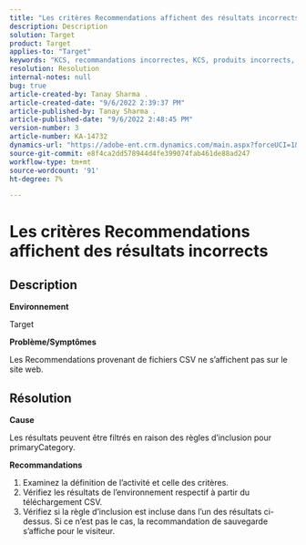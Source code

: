 ```yaml
---
title: "Les critères Recommendations affichent des résultats incorrects"
description: Description
solution: Target
product: Target
applies-to: "Target"
keywords: "KCS, recommandations incorrectes, KCS, produits incorrects, incorrect"
resolution: Resolution
internal-notes: null
bug: true
article-created-by: Tanay Sharma .
article-created-date: "9/6/2022 2:39:37 PM"
article-published-by: Tanay Sharma .
article-published-date: "9/6/2022 2:48:45 PM"
version-number: 3
article-number: KA-14732
dynamics-url: "https://adobe-ent.crm.dynamics.com/main.aspx?forceUCI=1&pagetype=entityrecord&etn=knowledgearticle&id=43ddcfba-f12d-ed11-9db1-002248086735"
source-git-commit: e8f4ca2dd578944d4fe399074fab461de88ad247
workflow-type: tm+mt
source-wordcount: '91'
ht-degree: 7%

---
```


# Les critères Recommendations affichent des résultats incorrects

## Description


<b>Environnement</b>

Target



<b>Problème/Symptômes</b>

Les Recommendations provenant de fichiers CSV ne s’affichent pas sur le site web.


## Résolution


<b>Cause</b>

Les résultats peuvent être filtrés en raison des règles d’inclusion pour primaryCategory.



<b>Recommandations</b>

1. Examinez la définition de l’activité et celle des critères.
2. Vérifiez les résultats de l’environnement respectif à partir du téléchargement CSV.
3. Vérifiez si la règle d’inclusion est incluse dans l’un des résultats ci-dessus. Si ce n’est pas le cas, la recommandation de sauvegarde s’affiche pour le visiteur.

